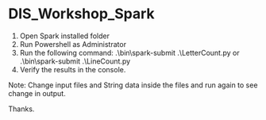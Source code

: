 # DIS_Workshop_Spark

1. Open Spark installed folder
2. Run Powershell as Administrator
3. Run the following command:
.\bin\spark-submit .\LetterCount.py
or
.\bin\spark-submit .\LineCount.py
4. Verify the results in the console.

Note: Change input files and String data inside the files and run again to see change in output.

Thanks.